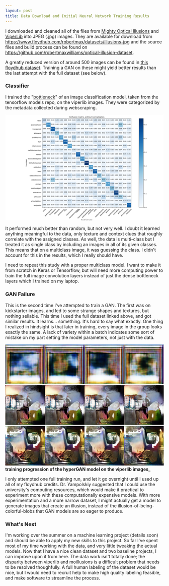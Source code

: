 ```yaml
---
layout: post
title: Data Download and Initial Neural Network Training Results
---
```


I downloaded and cleaned all of the files from [Mighty Optical Illusions](https://www.moillusions.com/4-dots-illusion/)  and [ViperLib](http://viperlib.york.ac.uk/) into JPEG (.jpg) images. They are available for download from <https://www.floydhub.com/robertmax/datasets/illusions-jpg> and the source files and build process can be found on <https://github.com/robertmaxwilliams/optical-illusion-dataset>.

A greatly reduced version of around 500 images can be found in [this floydhub dataset](https://www.floydhub.com/robertmax/datasets/illusions-filtered). Training a GAN on these might yield better results than the last attempt with the full dataset (see below).

### Classifier

I trained the "[bottleneck](https://www.tensorflow.org/tutorials/image_retraining)" of an image classification model, taken from the tensorflow models repo, on the viperlib images. They were categorized by the metadata collected during webscraping. 

![better than random](/images/confusion-illusion.png)

It performed much better than random, but not very well. I doubt it learned anything meaningful to the data, only texture and context clues that roughly correlate with the assigned classes. As well, the data is multi-class but I treated it as single class by including an images in all of its given classes. This means that on a multiclass image, it was guessing the class. I didn't account for this in the results, which I really should have. 

I need to repeat this study with a proper multiclass model. I want to make it from scratch in Keras or Tensorflow, but will need more computing power to train the full image convolution layers instead of just the dense bottleneck layers which I trained on my laptop.

### GAN Failure

This is the second time I've attempted to train a GAN. The first was on kickstarter images, and led to some strange shapes and textures, but nothing sellable. This time I used the full dataset linked above, and got similar results. It learns... something. It's hard to say what exactly. One thing I realized in hindsight is that later in training, every image in the group looks exactly the same. A lack of variety within a batch indicates some sort of mistake on my part setting the model parameters, not just with the data.

![Not good](/images/000001.png)
![Better](/images/000263.png)
![Actually, not good at all](/images/000365.png)
__training progression of the hyperGAN model on the viperlib images___

I only attempted one full training run, and let it go overnight until I used up all of my floydhub credits. Dr. Yampolskiy suggested that I could use the university's computing resources, which would make it practical to experiment more with these computationally expensive models. With more experimentation and a more narrow dataset, I might actually get a model to generate images that create an illusion, instead of the illusion-of-being-colorful-blobs that GAN models are so eager to produce.

### What's Next

I'm working over the summer on a machine learning project (details soon) and should be able to apply my new skills to this project. So far I've spent most of my time working with the data, and very little tweaking the actual models. Now that I have a nice clean dataset and two baseline projects, I can improve upon it from here. The data work isn't totally done; the disparity between viperlib and moillusions is a difficult problem that needs to be resolved thoughfully. A full human labeling of the dataset would be nice, but I would need to recruit help to make high quality labeling feasible, and make software to streamline the process.
